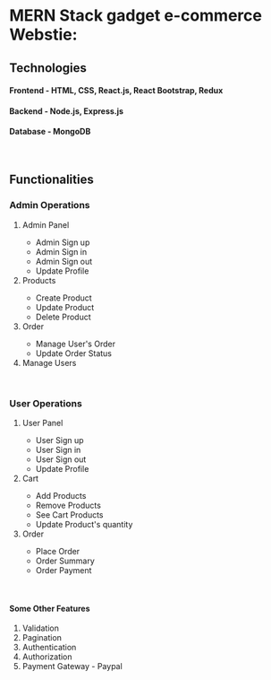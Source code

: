  # MERN Stack gadget e-commerce Webstie:

## Technologies
#### Frontend - HTML, CSS, React.js, React Bootstrap, Redux
#### Backend - Node.js, Express.js
#### Database - MongoDB
 
<br>

## Functionalities

### Admin Operations
<ol>
    <li>Admin Panel</li>
        <ul>
            <li>Admin Sign up</li>
            <li>Admin Sign in</li>
            <li>Admin Sign out</li>
            <li>Update Profile</li>
        </ul>
    <li>Products</li>
        <ul>
            <li>Create Product</li>
            <li>Update Product</li>
            <li>Delete Product</li>
        </ul>
    <li>Order</li>
        <ul>
            <li>Manage User's Order</li>
            <li>Update Order Status</li>
        </ul>
    <li>Manage Users</li>
</ol>

<br>

### User Operations
<ol>
    <li>User Panel</li>
        <ul>
            <li>User Sign up</li>
            <li>User Sign in</li>
            <li>User Sign out</li>
            <li>Update Profile</li>
        </ul>
    <li>Cart</li>
        <ul>
            <li>Add Products</li>
            <li>Remove Products</li>
            <li>See Cart Products</li>
            <li>Update Product's quantity</li>
        </ul>
    <li>Order</li>
        <ul>
            <li>Place Order</li>
            <li>Order Summary</li>
            <li>Order Payment</li>
        </ul>
</ol>

<br>

#### Some Other Features
<ol>
    <li>Validation</li>
    <li>Pagination</li>
    <li>Authentication</li> <li>Authorization</li>
    <li>Payment Gateway - Paypal</li>
</ol>